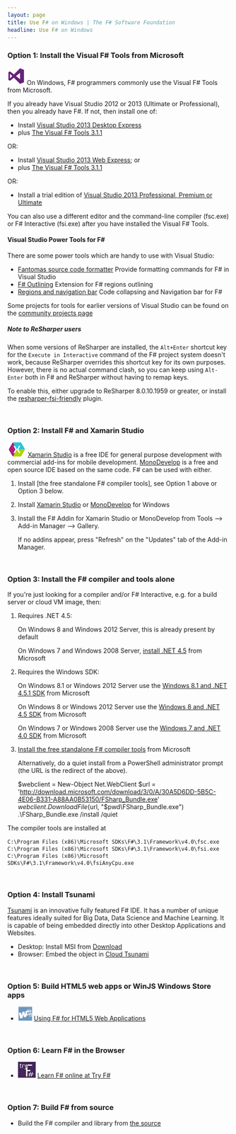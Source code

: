 ```yaml
---
layout: page
title: Use F# on Windows | The F# Software Foundation
headline: Use F# on Windows
---
```



### Option 1: Install the Visual F# Tools from Microsoft

![logo](/images/thumbs/vstudio.png)&nbsp;On Windows, F# programmers commonly use the Visual F# Tools from Microsoft.

If you already have Visual Studio 2012 or 2013 (Ultimate or Professional), then you already have F#. If not, then install one of:

   - Install [Visual Studio 2013 Desktop Express](http://www.microsoft.com/download/details.aspx?id=40787) 
   - plus [The Visual F# Tools 3.1.1](http://www.microsoft.com/download/details.aspx?id=41654)

OR:

   - Install [Visual Studio 2013 Web Express](http://www.microsoft.com/download/details.aspx?id=40747); or
   - plus [The Visual F# Tools 3.1.1](http://www.microsoft.com/download/details.aspx?id=41654)

OR:

   - Install a trial edition of [Visual Studio 2013 Professional, Premium or Ultimate](http://www.visualstudio.com/en-us/downloads/download-visual-studio-vs.aspx)


You can also use a different editor and the command-line compiler (fsc.exe) or F# Interactive (fsi.exe) 
after you have installed the Visual F# Tools.

#### Visual Studio Power Tools for F# ####

There are some power tools which are handy to use with Visual Studio:

 - [Fantomas source code formatter](http://visualstudiogallery.msdn.microsoft.com/24ef5c87-b4e3-4c3b-b126-1064cc66e148) Provide formatting commands for F# in Visual Studio
 - [F# Outlining](http://visualstudiogallery.msdn.microsoft.com/bec977b8-c9d9-4926-999e-e50c4498df8a) Extension for F# regions outlining
 - [Regions and navigation bar](http://tomasp.net/blog/regions-navigation.aspx/) Code collapsing and Navigation bar for F#

Some projects for tools for earlier versions of Visual Studio can be found on the [community projects page](/community/projects)

##### Note to ReSharper users #####
When some versions of ReSharper are installed, the `Alt+Enter` shortcut key for the `Execute in Interactive`
command of the F# project system doesn't work, because ReSharper overrides this shortcut key for its own purposes.
However, there is no actual command clash, so you can keep using `Alt-Enter` both in F# and ReSharper without having
to remap keys.

To enable this, either upgrade to ReSharper 8.0.10.1959 or greater, or install the [resharper-fsi-friendly](https://github.com/citizenmatt/resharper-fsi-friendly) plugin.

<br />

### Option 2: Install F# and Xamarin Studio 

![logo](/images/thumbs/xamarin-studio.png)&nbsp;[Xamarin Studio](http://xamarin.com/studio) is a free IDE for general purpose development with commercial add-ins for mobile development. [MonoDevelop](http://monodevelop.com) is a free and open source IDE based on the same code.  F# can be used with either.

1. Install [the free standalone F# compiler tools], see Option 1 above or Option 3 below. 
2. Install [Xamarin Studio](http://xamarin.com/studio) or [MonoDevelop](http://monodevelop.com) for Windows
3. Install the F# Addin for Xamarin Studio or MonoDevelop from Tools --> Add-in Manager --> Gallery. 

   If no addins appear, press "Refresh" on the "Updates" tab of the Add-in Manager.

<br />


### Option 3: Install the F# compiler and tools alone

If you're just looking for a compiler and/or F# Interactive, e.g. for a build server or cloud VM image, then:

1. Requires .NET 4.5:

   On Windows 8 and Windows 2012 Server, this is already present by default
   
   On Windows 7 and Windows 2008 Server, [install .NET 4.5](http://www.microsoft.com/net/download) from Microsoft

2. Requires the Windows SDK:

   On Windows 8.1 or Windows 2012 Server use the [Windows 8.1 and .NET 4.5.1 SDK](http://msdn.microsoft.com/windows/desktop/bg162891) from Microsoft
   
   On Windows 8 or Windows 2012 Server use the [Windows 8 and .NET 4.5 SDK](http://msdn.microsoft.com/windows/hardware/hh852363.aspx) from Microsoft
   
   On Windows 7 or Windows 2008 Server use the [Windows 7 and .NET 4.0 SDK](http://www.microsoft.com/download/details.aspx?id=8279) from Microsoft
   
3. [Install the free standalone F# compiler tools](http://go.microsoft.com/fwlink/?LinkId=261286) from Microsoft

   Alternatively, do a quiet install from a PowerShell administrator prompt (the URL is the redirect of the above). 

    $webclient = New-Object Net.WebClient
    $url = 'http://download.microsoft.com/download/3/0/A/30A5D6DD-5B5C-4E06-B331-A88AA0B53150/FSharp_Bundle.exe'
    $webclient.DownloadFile($url, "$pwd\FSharp_Bundle.exe")
    .\FSharp_Bundle.exe /install /quiet

The compiler tools are installed at

    C:\Program Files (x86)\Microsoft SDKs\F#\3.1\Framework\v4.0\fsc.exe
    C:\Program Files (x86)\Microsoft SDKs\F#\3.1\Framework\v4.0\fsi.exe
    C:\Program Files (x86)\Microsoft SDKs\F#\3.1\Framework\v4.0\fsiAnyCpu.exe
    
<br />

### Option 4: Install Tsunami

[Tsunami](http://tsunami.io) is an innovative fully featured F# IDE. 
It has a number of unique features ideally suited for Big Data, Data Science and Machine Learning. It is capable of being embedded directly into other Desktop Applications and Websites.

- Desktop: Install MSI from [Download](http://tsunami.io/download.html)
- Browser: Embed the object in [Cloud Tsunami](http://tsunami.io/cloud_tsunami.html)


<br />


### Option 5: Build HTML5 web apps or WinJS Windows Store apps

* ![logo](/images/thumbs/WebSharper.png)&nbsp;[Using F# for HTML5 Web Applications](/use/html5)

<br />

### Option 6: Learn F# in the Browser

* ![logo](/images/thumbs/tryfsharp.jpg)&nbsp;[Learn F# online at Try F#](http://tryfsharp.org)

<br />

### Option 7: Build F# from source

* Build the F# compiler and library from [the source](http://fsharp.github.com/fsharp)

